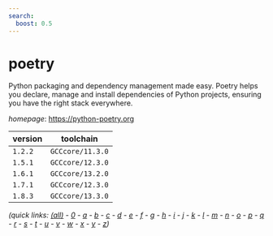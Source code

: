 ```yaml
---
search:
  boost: 0.5
---
```

# poetry

Python packaging and dependency management made easy. Poetry helps you declare, manage and install  dependencies of Python projects, ensuring you have the right stack everywhere.

*homepage*: <https://python-poetry.org>

version | toolchain
--------|----------
``1.2.2`` | ``GCCcore/11.3.0``
``1.5.1`` | ``GCCcore/12.3.0``
``1.6.1`` | ``GCCcore/13.2.0``
``1.7.1`` | ``GCCcore/12.3.0``
``1.8.3`` | ``GCCcore/13.3.0``


*(quick links: [(all)](../index.md) - [0](../0/index.md) - [a](../a/index.md) - [b](../b/index.md) - [c](../c/index.md) - [d](../d/index.md) - [e](../e/index.md) - [f](../f/index.md) - [g](../g/index.md) - [h](../h/index.md) - [i](../i/index.md) - [j](../j/index.md) - [k](../k/index.md) - [l](../l/index.md) - [m](../m/index.md) - [n](../n/index.md) - [o](../o/index.md) - [p](../p/index.md) - [q](../q/index.md) - [r](../r/index.md) - [s](../s/index.md) - [t](../t/index.md) - [u](../u/index.md) - [v](../v/index.md) - [w](../w/index.md) - [x](../x/index.md) - [y](../y/index.md) - [z](../z/index.md))*

